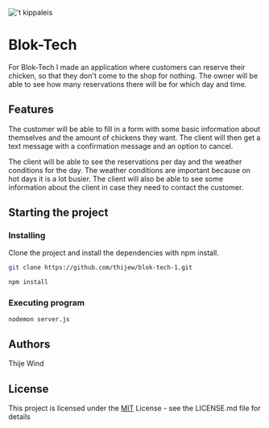 !['t kippaleis](./blok-tech-1.wiki/images/kippaleis.jpeg)

# Blok-Tech

For Blok-Tech I made an application where customers can reserve their chicken, so that they don't come to the shop for nothing. The owner will be able to see how many reservations there will be for which day and time.

## Features

The customer will be able to fill in a form with some basic information about themselves and the amount of chickens they want. The client will then get a text message with a confirmation message and an option to cancel. 

The client will be able to see the reservations per day and the weather conditions for the day. The weather conditions are important because on hot days it is a lot busier. The client will also be able to see some information about the client in case they need to contact the customer.

## Starting the project


### Installing

Clone the project and install the dependencies with npm install.
```bash
git clone https://github.com/thijew/blok-tech-1.git
```
```bash
npm install
```

### Executing program

```
nodemon server.js
```

## Authors

Thije Wind

## License

This project is licensed under the [MIT](/LICENSE) License - see the LICENSE.md file for details

